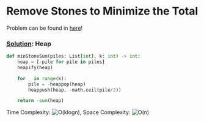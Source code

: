 # Remove Stones to Minimize the Total

Problem can be found in [here](https://leetcode.com/problems/remove-stones-to-minimize-the-total/)!

### [Solution](/Heap/1962-RemoveStonestoMinimizetheTotal/solution.py): Heap

```python
def minStoneSum(piles: List[int], k: int) -> int:
    heap = [-pile for pile in piles]
    heapify(heap)

    for _ in range(k):
        pile = -heappop(heap)
        heappush(heap, -math.ceil(pile/2))

    return -sum(heap)
```

Time Complexity: ![O(klogn)](<https://latex.codecogs.com/svg.image?\inline&space;O(klogn)>), Space Complexity: ![O(n)](<https://latex.codecogs.com/svg.image?\inline&space;O(n)>)
